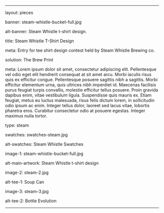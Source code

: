 ---

layout: pieces

banner: steam-whistle-bucket-full.jpg

alt-banner: Steam Whistle t-shirt design.

title: Steam Whistle T-Shirt Design

meta: Entry for tee shirt design contest held by Steam Whistle Brewing co.

solution: The Brew Print

meta: Lorem ipsum dolor sit amet, consectetur adipiscing elit. Pellentesque vel odio eget elit hendrerit consequat at sit amet arcu. Morbi iaculis risus quis ex efficitur congue. Pellentesque posuere sagittis nibh a sagittis. Morbi efficitur elementum urna, quis ultrices nibh imperdiet id. Maecenas facilisis purus feugiat turpis convallis, molestie efficitur tellus posuere. Proin gravida dapibus enim, vitae vestibulum ligula. Suspendisse quis mauris ex. Etiam feugiat, metus eu luctus malesuada, risus felis dictum lorem, in sollicitudin odio ipsum ac enim. Integer tellus dolor, laoreet sed lacus vitae, lobortis pharetra eros. Curabitur consectetur odio at posuere egestas. Integer maximus nulla tortor.

type: steam

swatches: swatches-steam.jpg

alt-swatches: Steam Whistle Swatches

image-1: steam-whistle-bucket-full.jpg

alt-main-artwork: Steam Whistle t-shirt design

image-2: steam-2.jpg

alt-tee-1: Soup Can

image-3: steam-3.jpg

alt-tee-2: Bottle Evolution

---